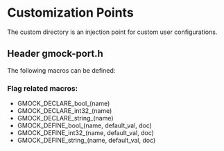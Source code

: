 # Customization Points

The custom directory is an injection point for custom user configurations.

## Header gmock-port.h

The following macros can be defined:

### Flag related macros:

*   GMOCK_DECLARE_bool_(name)
*   GMOCK_DECLARE_int32_(name)
*   GMOCK_DECLARE_string_(name)
*   GMOCK_DEFINE_bool_(name, default_val, doc)
*   GMOCK_DEFINE_int32_(name, default_val, doc)
*   GMOCK_DEFINE_string_(name, default_val, doc)
